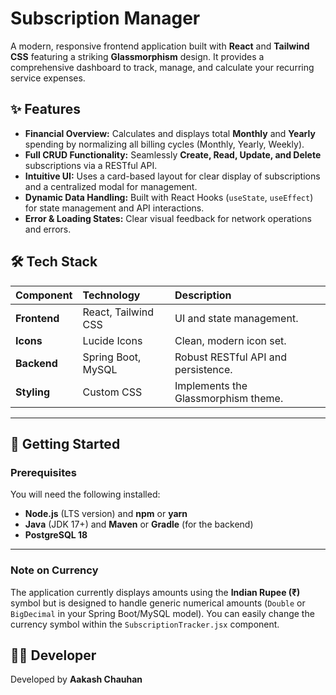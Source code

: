 # Subscription Manager

A modern, responsive frontend application built with **React** and **Tailwind CSS** featuring a striking **Glassmorphism** design. It provides a comprehensive dashboard to track, manage, and calculate your recurring service expenses.

## ✨ Features

* **Financial Overview:** Calculates and displays total **Monthly** and **Yearly** spending by normalizing all billing cycles (Monthly, Yearly, Weekly).
* **Full CRUD Functionality:** Seamlessly **Create, Read, Update, and Delete** subscriptions via a RESTful API.
* **Intuitive UI:** Uses a card-based layout for clear display of subscriptions and a centralized modal for management.
* **Dynamic Data Handling:** Built with React Hooks (`useState`, `useEffect`) for state management and API interactions.
* **Error & Loading States:** Clear visual feedback for network operations and errors.

## 🛠️ Tech Stack

| Component | Technology | Description |
| :--- | :--- | :--- |
| **Frontend** | React, Tailwind CSS | UI and state management. |
| **Icons** | Lucide Icons | Clean, modern icon set. |
| **Backend** | Spring Boot, MySQL | Robust RESTful API and persistence. |
| **Styling** | Custom CSS | Implements the Glassmorphism theme. |

***

## 🚀 Getting Started

### Prerequisites

You will need the following installed:

* **Node.js** (LTS version) and **npm** or **yarn**
* **Java** (JDK 17+) and **Maven** or **Gradle** (for the backend)
* **PostgreSQL 18**
***



### Note on Currency

The application currently displays amounts using the **Indian Rupee (₹)** symbol but is designed to handle generic numerical amounts (`Double` or `BigDecimal` in your Spring Boot/MySQL model). You can easily change the currency symbol within the `SubscriptionTracker.jsx` component.

## 👨‍💻 Developer

Developed by **Aakash Chauhan**  

